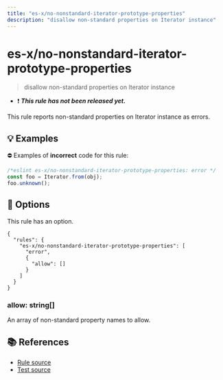 ```yaml
---
title: "es-x/no-nonstandard-iterator-prototype-properties"
description: "disallow non-standard properties on Iterator instance"
---
```


# es-x/no-nonstandard-iterator-prototype-properties
> disallow non-standard properties on Iterator instance

- ❗ <badge text="This rule has not been released yet." vertical="middle" type="error"> ***This rule has not been released yet.*** </badge>

This rule reports non-standard properties on Iterator instance as errors.

## 💡 Examples

⛔ Examples of **incorrect** code for this rule:

<eslint-playground type="bad">

```js
/*eslint es-x/no-nonstandard-iterator-prototype-properties: error */
const foo = Iterator.from(obj);
foo.unknown();
```

</eslint-playground>

## 🔧 Options

This rule has an option.

```jsonc
{
  "rules": {
    "es-x/no-nonstandard-iterator-prototype-properties": [
      "error",
      {
        "allow": []
      }
    ]
  }
}
```

### allow: string[]

An array of non-standard property names to allow.

## 📚 References

- [Rule source](https://github.com/eslint-community/eslint-plugin-es-x/blob/master/lib/rules/no-nonstandard-iterator-prototype-properties.js)
- [Test source](https://github.com/eslint-community/eslint-plugin-es-x/blob/master/tests/lib/rules/no-nonstandard-iterator-prototype-properties.js)
